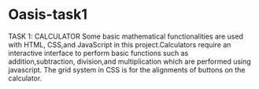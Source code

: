 # Oasis-task1
TASK 1: CALCULATOR
      Some basic mathematical functionalities are used with HTML, CSS,and JavaScript in this project.Calculators require an interactive interface to perform basic functions such as addition,subtraction, division,and multiplication which are performed using javascript. The grid system in CSS is for the alignments of buttons on the calculator.
